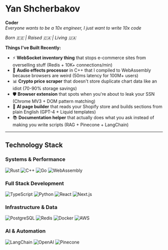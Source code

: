 # Yan Shcherbakov

**Coder**  
_Everyone wants to be a 10x engineer, I just want to write 10x code_

_Born 🇪🇪 | Raised 🇨🇦 | Living 🇺🇦_

**Things I've Built Recently:**

- ⚡ **WebSocket inventory thing** that stops e-commerce sites from overselling stuff (Redis + 10K+ connections/min)
- 🎵 **Audio effects processor** in C++ that I compiled to WebAssembly because browsers are weird (50ms latency for 100M+ users)
- 📊 **Crypto price scraper** that doesn't store duplicate chart data like an idiot (70-90% storage savings)
- 🛡️ **Browser extension** that spots when you're about to leak your SSN (Chrome MV3 + DOM pattern matching)
- 🤖 **AI page builder** that reads your Shopify store and builds sections from plain English (GPT-4 + Liquid templates)
- 📚 **Documentation helper** that actually does what you ask instead of making you write scripts (RAG + Pinecone + LangChain)

---

## Technology Stack

### **Systems & Performance**

![Rust](https://img.shields.io/badge/Rust-000000?style=flat-square&logo=rust&logoColor=white)
![C++](https://img.shields.io/badge/C++-00599C?style=flat-square&logo=c%2B%2B&logoColor=white)
![Go](https://img.shields.io/badge/Go-00ADD8?style=flat-square&logo=go&logoColor=white)
![WebAssembly](https://img.shields.io/badge/WebAssembly-654FF0?style=flat-square&logo=webassembly&logoColor=white)

### **Full Stack Development**

![TypeScript](https://img.shields.io/badge/TypeScript-007ACC?style=flat-square&logo=typescript&logoColor=white)
![Python](https://img.shields.io/badge/Python-3776AB?style=flat-square&logo=python&logoColor=white)
![React](https://img.shields.io/badge/React-20232A?style=flat-square&logo=react&logoColor=61DAFB)
![Next.js](https://img.shields.io/badge/Next.js-000000?style=flat-square&logo=next.js&logoColor=white)

### **Infrastructure & Data**

![PostgreSQL](https://img.shields.io/badge/PostgreSQL-316192?style=flat-square&logo=postgresql&logoColor=white)
![Redis](https://img.shields.io/badge/Redis-DC382D?style=flat-square&logo=redis&logoColor=white)
![Docker](https://img.shields.io/badge/Docker-2496ED?style=flat-square&logo=docker&logoColor=white)
![AWS](https://img.shields.io/badge/AWS-232F3E?style=flat-square&logo=amazon-aws&logoColor=white)

### **AI & Automation**

![LangChain](https://img.shields.io/badge/LangChain-000000?style=flat-square&logo=chainlink&logoColor=white)
![OpenAI](https://img.shields.io/badge/OpenAI-412991?style=flat-square&logo=openai&logoColor=white)
![Pinecone](https://img.shields.io/badge/Pinecone-000000?style=flat-square&logo=pinecone&logoColor=white)
